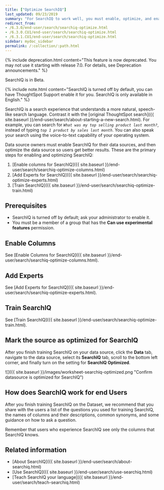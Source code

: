 ```yaml
---
title: ["Optimize SearchIQ"]
last_updated: 09/23/2019
summary: "For SearchIQ to work well, you must enable, optimize, and enable it on the data source."
redirect_from:
- /6.3.0/end-user/search/searchiq-optimize.html
- /6.3.0.CU1/end-user/search/searchiq-optimize.html
- /6.3.1.CU1/end-user/search/searchiq-optimize.html
sidebar: mydoc_sidebar
permalink: /:collection/:path.html
---
```

{% include deprecation.html content="This feature is now deprecated. You may not use it starting with release 7.0. For details, see Deprecation announcements." %}

SearchIQ is in <span class="label label-beta">Beta</span>.

{% include note.html content="SearchIQ is turned off by default, you can have ThoughtSpot Support enable it for you. SearchIQ is only available in English." %}

SearchIQ is a search experience that understands a more natural, speech-like search language. Contrast it with the [original ThoughtSpot search]({{ site.baseurl }}/end-user/search/about-starting-a-new-search.html). For example, you can search for _`What was my top selling product last month?`_, instead of typing _`top 1 product by sales last month`_. You can also speak your search using the voice-to-text capability of your operating system.

Data source owners must enable SearchIQ for their data sources, and then optimize the data source so users get better results. These are the primary steps for enabling and optimizing SearchIQ:

1. [Enable columns for SearchIQ]({{ site.baseurl }}/end-user/search/searchiq-optimize-columns.html)
2. [Add Experts for SearchIQ]({{ site.baseurl }}/end-user/search/searchiq-optimize-experts.html)
3. [Train SearchIQ]({{ site.baseurl }}/end-user/search/searchiq-optimize-train.html)

<!--There are a few ways for Administrators to optimize how SearchIQ interprets natural language questions. Taking the time to do this early leads to better results from SearchIQ, and to better adoption of the product by end users.-->


## Prerequisites ##

- SearchIQ is turned off by default; ask your administrator to enable it.
- You must be a member of a group that has the **Can use experimental features** permission.

## Enable Columns ##

See [Enable Columns for SearchIQ]({{ site.baseurl }}/end-user/search/searchiq-optimize-columns.html).

## Add Experts ##

See [Add Experts for SearchIQ]({{ site.baseurl }}/end-user/search/searchiq-optimize-experts.html).

## Train SearchIQ ##
See [Train SearchIQ]({{ site.baseurl }}/end-user/search/searchiq-optimize-train.html).

## Mark the source as optimized for SearchIQ ##

After you finish training SearchIQ on your data source, click the **Data** tab, navigate to the data source, select its  **SearchIQ** tab, scroll to the bottom left corner, and finally turn on the setting for **SearchIQ Optimized**.

![]({{ site.baseurl }}/images/worksheet-searchiq-optimized.png "Confirm datasource is optimized for SearchIQ")

## How does SearchIQ work for end Users ##

After you finish training SearchIQ on the Dataset, we recommend that you share with the users a list of the questions you used for training SearchIQ, the names of columns and their descriptions, common synonyms, and some guidance on how to ask a question.

Remember that users who experience SearchIQ see only the columns that SearchIQ knows.

## Related information ##

-   [About SearchIQ]({{ site.baseurl }}/end-user/search/about-searchiq.html)
-   [Use SearchIQ]({{ site.baseurl }}/end-user/search/use-searchiq.html)
-   [Teach SearchIQ your language]({{ site.baseurl }}/end-user/search/teach-searchiq.html)
